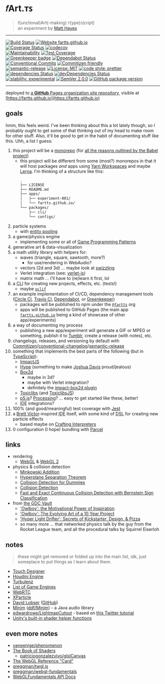 # 𝑓Art.ᴛꜱ

> 𝑓(unctional)Art(-making).ᴛ(ype)ꜱ(cript)<br>
> an experiment by [Matt Hayes](https://github.com/mysterycommand)

---

[![Build Status](https://travis-ci.org/fartts/fartts.svg?branch=master)](https://travis-ci.org/fartts/fartts) [![Website fartts.github.io](https://img.shields.io/website-up-down-green-red/https/fartts.github.io.svg)](https://fartts.github.io)
<br>[![Coverage Status](https://coveralls.io/repos/github/fartts/fartts/badge.svg?branch=master)](https://coveralls.io/github/fartts/fartts?branch=master) [![codecov](https://codecov.io/gh/fartts/fartts/branch/master/graph/badge.svg)](https://codecov.io/gh/fartts/fartts)<br>[![Maintainability](https://api.codeclimate.com/v1/badges/fcdc1b753d00ada7d241/maintainability)](https://codeclimate.com/github/fartts/fartts/maintainability) [![Test Coverage](https://api.codeclimate.com/v1/badges/fcdc1b753d00ada7d241/test_coverage)](https://codeclimate.com/github/fartts/fartts/test_coverage)<br>[![Greenkeeper badge](https://badges.greenkeeper.io/fartts/fartts.svg)](https://greenkeeper.io/) [![Dependabot Status](https://api.dependabot.com/badges/status?host=github&identifier=131446158)](https://dependabot.com)<br>[![Conventional Commits](https://img.shields.io/badge/Conventional%20Commits-1.0.0-yellow.svg)](https://conventionalcommits.org) [![Commitizen friendly](https://img.shields.io/badge/commitizen-friendly-brightgreen.svg)](http://commitizen.github.io/cz-cli/)<br>[![semantic-release](https://img.shields.io/badge/%20%20%F0%9F%93%A6%F0%9F%9A%80-semantic--release-e10079.svg)](https://github.com/semantic-release/semantic-release) [![License: MIT](https://img.shields.io/badge/License-MIT-blue.svg)](https://opensource.org/licenses/MIT) [![code style: prettier](https://img.shields.io/badge/code_style-prettier-ff69b4.svg)](https://github.com/prettier/prettier)<br>[![dependencies Status](https://david-dm.org/fartts/fartts/status.svg)](https://david-dm.org/fartts/fartts) [![devDependencies Status](https://david-dm.org/fartts/fartts/dev-status.svg)](https://david-dm.org/fartts/fartts?type=dev)<br>[![stability: experimental](https://img.shields.io/badge/stability-1%20experimental-ec5315.svg)](https://nodejs.org/api/documentation.html#documentation_stability_index) [![SemVer 2.0.0](https://img.shields.io/badge/semver-2.0.0-brightgreen.svg)](https://semver.org/) [![GitHub package version](https://img.shields.io/github/package-json/v/fartts/fartts.svg)](https://github.com/fartts/fartts/releases/tag/latest)

---

deployed to [a **GitHub** Pages organization site repository](https://github.com/fartts/fartts.github.io), visible at [https://fartts.github.io](https://fartts.github.io)

## goals

hmm, this feels weird. I've been thinking about this a lot lately though, so I probably ought to get some of that thinking out of my head to make room for other stuff. Also, it'll be good to get in the habit of documenting stuff like this. Uhh, a list I guess:

1.  this project will be a [monorepo](https://danluu.com/monorepo/) (for [all the reasons outlined by the Babel project](https://github.com/babel/babel/blob/master/doc/design/monorepo.md))
    - this project will be different from some (most?) monorepos in that it will host packages _and_ apps using [Yarn Workspaces](https://yarnpkg.com/lang/en/docs/workspaces/) and maybe [Lerna](https://lernajs.io/). I'm thinking of a structure like this:
      ```sh
      .
      ├── LICENSE
      ├── README.md
      ├── apps/
      │   ├── experiment-001/
      │   └── fartts.github.io/
      └── packages/
          ├── cli/
          └── configs/
      ```
2.  particle systems
    - with [entity pooling](http://impactjs.com/documentation/entity-pooling)
3.  a game/physics engine
    - implementing some or all of [Game Programming Patterns](http://gameprogrammingpatterns.com/)
4.  generative art & data-visualization
5.  a math utility library with helpers for:
    - waves (triangle, square, sawtooth, more?)
      - for use/rendering in WebAudio?
    - vectors (2d and 3d) … maybe look at [swizzling](https://github.com/Popmotion/vekta)
    - Verlet integration (see: [verlet-js](https://github.com/subprotocol/verlet-js))
    - matrix math … I'll have to (re)learn it first, lol
6.  a <abbr title="command line interface">CLI</abbr> for creating new projects, effects, etc. (tests!)
    - maybe [`oclif`](https://oclif.io/)
7.  an example implementation of CI/CD, dependency management tools ([Circle CI](https://circleci.com/), [Travis CI](https://travis-ci.org/), [Dependabot](https://dependabot.com/), or [Greenkeeper](https://greenkeeper.io/))
    - packages will be published to npm under the [`@fartts`](https://www.npmjs.com/org/fartts) org
    - apps will be published to GitHub Pages (the main app [`fartts.github.io`](https://github.com/fartts/fartts.github.io) being a kind of showcase of other app/experiments)
8.  a way of documenting my process
    - publishing a new app/experiment will generate a GIF or MPEG or something, publish it to [Tumblr](https://fartts.tumblr.com/), create a release (with notes), etc.
9.  changelogs, releases, and versioning by default with [Commitizen](http://commitizen.github.io/cz-cli/)/[conventional-changelog](https://github.com/conventional-changelog/conventional-changelog)/[semantic-release](https://github.com/semantic-release/semantic-release)
10. something that implements the best parts of the following (but in [TypeScript](http://www.typescriptlang.org/)):
    - [ImpactJS](https://github.com/phoboslab/Impact)
    - [Hype](https://github.com/hype/HYPE_Processing/tree/lib_staging) (something to make [Joshua Davis](https://twitter.com/joshuadavis/) proud/jealous)
    - [Box2d](http://box2d.org/)
      - maybe in 3d?
      - maybe with Verlet integration?
      - definitely the [impact-box2d plugin](https://github.com/phoboslab/impact-box2d)
    - [Toxiclibs](https://github.com/postspectacular/toxiclibs) (and [ToxiclibsJS](https://github.com/hapticdata/toxiclibsjs))
    - [p5.js](https://github.com/processing/p5.js)? [Processing](https://github.com/processing/processing)? … easy to get started like these, better!
    - <abbr title="integrated development environment">IDE</abbr> integrations?
11. 100% (and good/meaningful) test coverage with [Jest](https://facebook.github.io/jest/)
12. a [Brett Victor](http://worrydream.com/)-inspired <abbr title="integrated development environment">IDE</abbr> itself, with some kind of <abbr title="domain specific language">DSL</abbr> for creating new particle effects
    - based maybe on [Crafting Interpreters](http://craftinginterpreters.com/)
13. 0 configuration (I hope) bundling with [Parcel](https://parceljs.org/)

## links

- rendering
  - [WebGL](https://webglfundamentals.org/webgl/lessons/webgl-fundamentals.html) & [WebGL 2](https://webgl2fundamentals.org/webgl/lessons/webgl-getting-webgl2.html)
- physics & collision detection
  - [Minkowski Addition](https://en.wikipedia.org/wiki/Minkowski_addition)
  - [Hyperplane Separation Theorem](https://en.wikipedia.org/wiki/Hyperplane_separation_theorem)
  - [Collision Detection for Dummies](https://wildbunny.co.uk/blog/2011/04/20/collision-detection-for-dummies/)
  - [Collision Detection](https://en.wikipedia.org/wiki/Collision_detection)
  - [Fast and Exact Continuous Collision Detection with Bernstein Sign Classification](https://www.ncbi.nlm.nih.gov/pmc/articles/PMC4283478/)
- from [the GDC Vault](https://www.gdcvault.com/)
  - ['Owlboy': the Motivational Power of Inspiration](https://www.gdcvault.com/play/1024279/-Owlboy-The-Motivational-Power)
  - ['Owlboy': The Evolving Art of a 10 Year Project](https://www.gdcvault.com/play/1024144/-Owlboy-The-Evolving-Art)
  - ['Hyper Light Drifter': Secrets of Kickstarter, Design, & Pizza](https://www.gdcvault.com/play/1024062/-Hyper-Light-Drifter-Secrets)
  - so many more … that networked physics talk by the guy from the Rocket League team, and all the procedural talks by Squirrel Eiserloh

## notes

> these might get removed or folded up into the main list, idk, just someplace to put things as I learn about them.

- [Touch Designer](https://www.derivative.ca/)
- [Houdini Engine](https://www.sidefx.com/products/houdini-engine/)
- [Turbulenz](https://github.com/turbulenz/turbulenz_engine)
- [List of Game Engines](https://en.wikipedia.org/wiki/List_of_game_engines)
- [WebRTC](https://codelabs.developers.google.com/codelabs/webrtc-web/#0)
- [XParticle](https://github.com/antoinefournier/XParticle)
- [David Lobser](http://www.dlobser.com/) ([GitHub](https://github.com/dlobser))
- [Minim](http://code.compartmental.net/tools/minim/) ([ddf/Minim](https://github.com/ddf/Minim)) - a Java audio library
- [edwardrowe/LightmapCutout](https://gist.github.com/edwardrowe/bbb73a6c5cc632e3e75667f997da9e90) - based on [this Twitter tutorial](https://twitter.com/edwardlrowe/status/996098712404398081)
- [Unity's built-in shader helper functions](https://docs.unity3d.com/Manual/SL-BuiltinFunctions.html)

## even more notes

- [vaneenige/phenomenon](https://github.com/vaneenige/phenomenon)
- [The Book of Shaders](https://thebookofshaders.com/)
  - [patriciogonzalezvivo/glslCanvas](https://github.com/patriciogonzalezvivo/glslCanvas)
- [The WebGL Reference "Card"](https://www.khronos.org/files/webgl/webgl-reference-card-1_0.pdf)
- [greggman/twgl.js](https://github.com/greggman/twgl.js)
- [greggman/webgl-fundamentals](https://github.com/greggman/webgl-fundamentals)
- [WebGLFundamentals API Docs](https://webglfundamentals.org/docs/)
